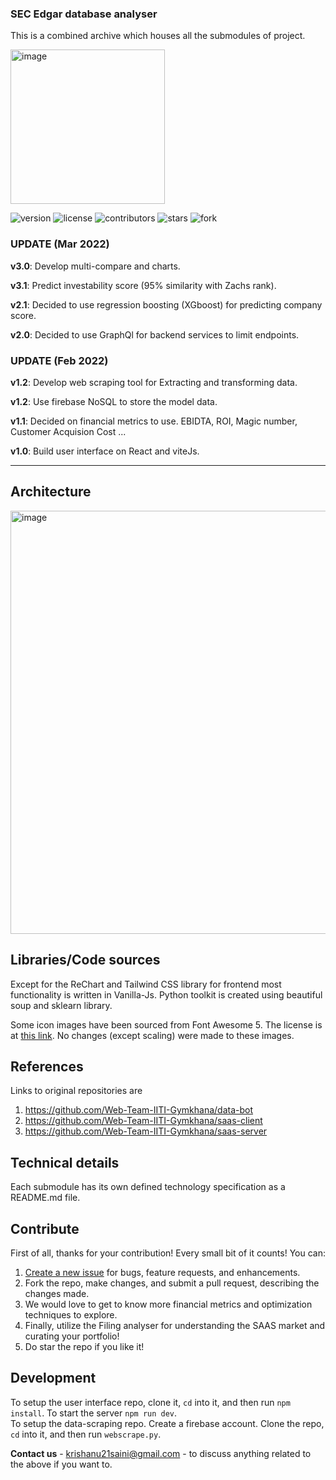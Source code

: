 ### SEC Edgar database analyser
This is a combined archive which houses all the submodules of project. <br>

<img width="247" alt="image" src="https://user-images.githubusercontent.com/56930593/186934249-7ed03a93-1c86-4f01-962b-594871248a14.png"> 


![version](https://img.shields.io/badge/version-3.4.1-blue)
![license](https://img.shields.io/github/license/krishanu-2001/Edgar-Database-Analyser)
![contributors](https://img.shields.io/badge/contributors-10-brightgreen)
![stars](https://img.shields.io/badge/stars-3-blue)
![fork](https://img.shields.io/badge/dependencies-up%20to%20date-brightgreen)

### UPDATE (Mar 2022)

**v3.0**: Develop multi-compare and charts.

**v3.1**: Predict investability score (95% similarity with Zachs rank). 

**v2.1**: Decided to use regression boosting (XGboost) for predicting company score.

**v2.0**: Decided to use GraphQl for backend services to limit endpoints.

### UPDATE (Feb 2022)

**v1.2**: Develop web scraping tool for Extracting and transforming data.

**v1.2**: Use firebase NoSQL to store the model data.

**v1.1**: Decided on financial metrics to use. EBIDTA, ROI, Magic number, Customer Acquision Cost ...

**v1.0**: Build user interface on React and viteJs.

---

## Architecture

<img width="677" alt="image" src="https://user-images.githubusercontent.com/56930593/186957748-75615d1e-00d3-4077-b313-06fa42cf8422.png">



## Libraries/Code sources

Except for the ReChart and Tailwind CSS library for frontend most functionality is written in Vanilla-Js. Python toolkit is created using beautiful soup and sklearn library. 

Some icon images have been sourced from Font Awesome 5. The license is at [this link](https://fontawesome.com/license/free). No changes (except scaling) were made to these images.

## References
Links to original repositories are  

1. https://github.com/Web-Team-IITI-Gymkhana/data-bot 
2. https://github.com/Web-Team-IITI-Gymkhana/saas-client
3. https://github.com/Web-Team-IITI-Gymkhana/saas-server

## Technical details

Each submodule has its own defined technology specification as a README.md file.

## Contribute

First of all, thanks for your contribution! Every small bit of it counts! You can:

1.  [Create a new issue](https://github.com/krishanu-2001/Edgar-Database-Analyser/issues/new) for bugs, feature requests, and enhancements.
3.  Fork the repo, make changes, and submit a pull request, describing the changes made.
4.  We would love to get to know more financial metrics and optimization techniques to explore.   
5.  Finally, utilize the Filing analyser for understanding the SAAS market and curating your portfolio!
6.  Do star the repo if you like it!

## Development

To setup the user interface repo, clone it, `cd` into it, and then run `npm install`. To start the server `npm run dev`.  
To setup the data-scraping repo. Create a firebase account. Clone the repo, `cd` into it, and then run `webscrape.py`. 

**Contact us** - krishanu21saini@gmail.com - to discuss anything related to the above if you want to.
